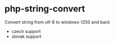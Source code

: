 # php-string-convert
Convert string from utf-8 to windows-1250 and back

- czech support
- slovak support

